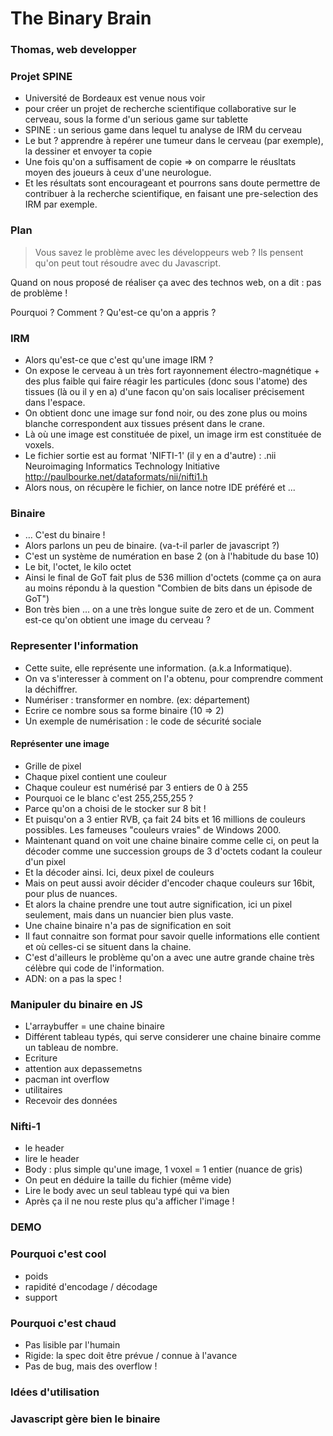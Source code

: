 # The Binary Brain

### Thomas, web developper

### Projet SPINE

- Université de Bordeaux est venue nous voir
- pour créer un projet de recherche scientifique collaborative sur le cerveau, sous la forme d'un serious game sur tablette
- SPINE : un serious game dans lequel tu analyse de IRM du cerveau
- Le but ? apprendre à repérer une tumeur dans le cerveau (par exemple), la dessiner et envoyer ta copie
- Une fois qu'on a suffisament de copie => on comparre le réusltats moyen des joueurs à ceux d'une neurologue.
- Et les résultats sont encourageant et pourrons sans doute permettre de contribuer à la recherche scientifique, en faisant une pre-selection des IRM par exemple.

### Plan

> Vous savez le problème avec les développeurs web ? 
> Ils pensent qu'on peut tout résoudre avec du Javascript.

Quand on nous proposé de réaliser ça avec des technos web, on a dit : pas de problème !

Pourquoi ? Comment ? Qu'est-ce qu'on a appris ?

### IRM

- Alors qu'est-ce que c'est qu'une image IRM ?
- On expose le cerveau à un très fort rayonnement électro-magnétique + des plus faible qui faire réagir les particules (donc sous l'atome) des tissues (là ou il y en a) d'une facon qu'on sais localiser précisement dans l'espace.
- On obtient donc une image sur fond noir, ou des zone plus ou moins blanche correspondent aux tissues présent dans le crane.
- Là où une image est constituée de pixel, un image irm est constituée de voxels.
- Le fichier sortie est au format 'NIFTI-1' (il y en a d'autre) : .nii Neuroimaging Informatics Technology Initiative http://paulbourke.net/dataformats/nii/nifti1.h
- Alors nous, on récupère le fichier, on lance notre IDE préféré et ...

### Binaire

- … C'est du binaire !
- Alors parlons un peu de binaire. (va-t-il parler de javascript ?)
- C'est un système de numération en base 2 (on à l'habitude du base 10)
- Le bit, l'octet, le kilo octet
- Ainsi le final de GoT fait plus de 536 million d'octets (comme ça on aura au moins répondu à la question "Combien de bits dans un épisode de GoT")
- Bon très bien … on a une très longue suite de zero et de un. Comment est-ce qu'on obtient une image du cerveau ?

### Representer l'information

- Cette suite, elle représente une information. (a.k.a Informatique).
- On va s'interesser à comment on l'a obtenu, pour comprendre comment la déchiffrer.
- Numériser : transformer en nombre. (ex: département)
- Ecrire ce nombre sous sa forme binaire (10 => 2)
- Un exemple de numérisation : le code de sécurité sociale

#### Représenter une image

- Grille de pixel
- Chaque pixel contient une couleur
- Chaque couleur est numérisé par 3 entiers de 0 à 255
- Pourquoi ce le blanc c'est 255,255,255 ?
- Parce qu'on a choisi de le stocker sur 8 bit !
- Et puisqu'on a 3 entier RVB, ça fait 24 bits et 16 millions de couleurs possibles. Les fameuses "couleurs vraies" de Windows 2000.
- Maintenant quand on voit une chaine binaire comme celle ci, on peut la décoder comme une succession groups de 3 d'octets codant la couleur d'un pixel
- Et la décoder ainsi. Ici, deux pixel de couleurs
- Mais on peut aussi avoir décider d'encoder chaque couleurs sur 16bit, pour plus de nuances.
- Et alors la chaine prendre une tout autre signification, ici un pixel seulement, mais dans un nuancier bien plus vaste.
- Une chaine binaire n'a pas de signification en soit
- Il faut connaitre son format pour savoir quelle informations elle contient et où celles-ci se situent dans la chaine.
- C'est d'ailleurs le problème qu'on a avec une autre grande chaine très célèbre qui code de l'information.
- ADN: on a pas la spec !

### Manipuler du binaire en JS

- L'arraybuffer = une chaine binaire
- Différent tableau typés, qui serve considerer une chaine binaire comme un tableau de nombre.
- Ecriture
- attention aux depassemetns
- pacman int overflow
- utilitaires
- Recevoir des données

### Nifti-1

- le header
- lire le header
- Body : plus simple qu'une image, 1 voxel = 1 entier (nuance de gris)
- On peut en déduire la taille du fichier (même vide)
- Lire le body avec un seul tableau typé qui va bien
- Après ça il ne nou reste plus qu'a afficher l'image !

### DEMO

### Pourquoi c'est cool

- poids
- rapidité d'encodage / décodage
- support

### Pourquoi c'est chaud

- Pas lisible par l'humain
- Rigide: la spec doit être prévue / connue à l'avance
- Pas de bug, mais des overflow !

### Idées d'utilisation

### Javascript gère bien le binaire





